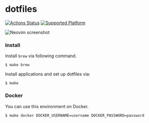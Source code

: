 dotfiles
===

[![Actions Status](https://github.com/altescy/dotfiles/workflows/build/badge.svg)](https://github.com/altescy/dotfiles)
[![Supported Platform](https://img.shields.io/badge/platform-linux%20%7C%20osx-red)](https://github.com/altescy/dotfiles)

![Neovim screenshot](https://user-images.githubusercontent.com/16734471/97113168-ddf84500-172b-11eb-93fb-374b76574023.png)



### Install

Install `brew` via following command.

```
$ make brew
```

Install applications and set up dotfiles via:

```
$ make
```


### Docker

You can use this environment on Docker.

```
$ make docker DOCKER_USERNAME=username DOCKER_PASSWORD=password
```

